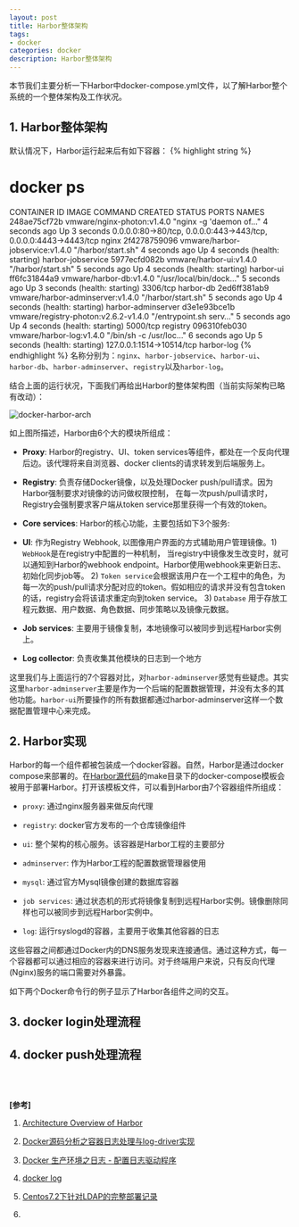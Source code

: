 ```yaml
---
layout: post
title: Harbor整体架构
tags:
- docker
categories: docker
description: Harbor整体架构
---
```



本节我们主要分析一下Harbor中docker-compose.yml文件，以了解Harbor整个系统的一个整体架构及工作状况。



<!-- more -->

## 1. Harbor整体架构
默认情况下，Harbor运行起来后有如下容器：
{% highlight string %}
# docker ps
CONTAINER ID        IMAGE                                  COMMAND                  CREATED             STATUS                            PORTS                                                              NAMES
248ae75cf72b        vmware/nginx-photon:v1.4.0             "nginx -g 'daemon of…"   4 seconds ago       Up 3 seconds                      0.0.0.0:80->80/tcp, 0.0.0.0:443->443/tcp, 0.0.0.0:4443->4443/tcp   nginx
2f4278759096        vmware/harbor-jobservice:v1.4.0        "/harbor/start.sh"       4 seconds ago       Up 4 seconds (health: starting)                                                                      harbor-jobservice
5977ecfd082b        vmware/harbor-ui:v1.4.0                "/harbor/start.sh"       5 seconds ago       Up 4 seconds (health: starting)                                                                      harbor-ui
ff6fc31844a9        vmware/harbor-db:v1.4.0                "/usr/local/bin/dock…"   5 seconds ago       Up 3 seconds (health: starting)   3306/tcp                                                           harbor-db
2ed6ff381ab9        vmware/harbor-adminserver:v1.4.0       "/harbor/start.sh"       5 seconds ago       Up 4 seconds (health: starting)                                                                      harbor-adminserver
d3e1e93bce1b        vmware/registry-photon:v2.6.2-v1.4.0   "/entrypoint.sh serv…"   5 seconds ago       Up 4 seconds (health: starting)   5000/tcp                                                           registry
096310feb030        vmware/harbor-log:v1.4.0               "/bin/sh -c /usr/loc…"   6 seconds ago       Up 5 seconds (health: starting)   127.0.0.1:1514->10514/tcp                                          harbor-log
{% endhighlight %}
名称分别为：```nginx```、```harbor-jobservice```、```harbor-ui```、```harbor-db```、```harbor-adminserver```、```registry```以及```harbor-log```。

结合上面的运行状况，下面我们再给出Harbor的整体架构图（当前实际架构已略有改动）：

![docker-harbor-arch](https://ivanzz1001.github.io/records/assets/img/docker/docker_harbor_arch.png)

如上图所描述，Harbor由6个大的模块所组成：

* **Proxy**: Harbor的registry、UI、token services等组件，都处在一个反向代理后边。该代理将来自浏览器、docker clients的请求转发到后端服务上。

* **Registry**: 负责存储Docker镜像，以及处理Docker push/pull请求。因为Harbor强制要求对镜像的访问做权限控制， 在每一次push/pull请求时，Registry会强制要求客户端从token service那里获得一个有效的token。

* **Core services**: Harbor的核心功能，主要包括如下3个服务:

* **UI**: 作为Registry Webhook, 以图像用户界面的方式辅助用户管理镜像。1) ```WebHook```是在registry中配置的一种机制， 当registry中镜像发生改变时，就可以通知到Harbor的webhook endpoint。Harbor使用webhook来更新日志、初始化同步job等。 2) ```Token service```会根据该用户在一个工程中的角色，为每一次的push/pull请求分配对应的token。假如相应的请求并没有包含token的话，registry会将该请求重定向到token service。 3) ```Database``` 用于存放工程元数据、用户数据、角色数据、同步策略以及镜像元数据。

* **Job services**: 主要用于镜像复制，本地镜像可以被同步到远程Harbor实例上。

* **Log collector**: 负责收集其他模块的日志到一个地方

这里我们与上面运行的7个容器对比，对```harbor-adminserver```感觉有些疑虑。其实这里```harbor-adminserver```主要是作为一个后端的配置数据管理，并没有太多的其他功能。```harbor-ui```所要操作的所有数据都通过harbor-adminserver这样一个数据配置管理中心来完成。

## 2. Harbor实现

Harbor的每一个组件都被包装成一个docker容器。自然，Harbor是通过docker compose来部署的。在[Harbor源代码](https://github.com/vmware/harbor)的make目录下的docker-compose模板会被用于部署Harbor。打开该模板文件，可以看到Harbor由7个容器组件所组成：

* ```proxy```: 通过nginx服务器来做反向代理 

* ```registry```: docker官方发布的一个仓库镜像组件

* ```ui```: 整个架构的核心服务。该容器是Harbor工程的主要部分

* ```adminserver```: 作为Harbor工程的配置数据管理器使用

* ```mysql```: 通过官方Mysql镜像创建的数据库容器

* ```job services```: 通过状态机的形式将镜像复制到远程Harbor实例。镜像删除同样也可以被同步到远程Harbor实例中。

* ```log```: 运行rsyslogd的容器，主要用于收集其他容器的日志

这些容器之间都通过Docker内的DNS服务发现来连接通信。通过这种方式，每一个容器都可以通过相应的容器来进行访问。对于终端用户来说，只有反向代理(Nginx)服务的端口需要对外暴露。

如下两个Docker命令行的例子显示了Harbor各组件之间的交互。

## 3. docker login处理流程

## 4. docker push处理流程



<br />
<br />

**[参考]**

1. [Architecture Overview of Harbor](https://github.com/vmware/harbor/wiki/Architecture-Overview-of-Harbor)

2. [Docker源码分析之容器日志处理与log-driver实现](https://segmentfault.com/a/1190000008166067)

3. [Docker 生产环境之日志 - 配置日志驱动程序](https://blog.csdn.net/kikajack/article/details/79575286)

4. [docker log](https://www.jianshu.com/p/c12622a9f4c1)

5. [Centos7.2下针对LDAP的完整部署记录](https://cloud.tencent.com/developer/article/1026304)

6. [](https://blog.csdn.net/ztq157677114/article/details/50538176)

<br />
<br />
<br />

